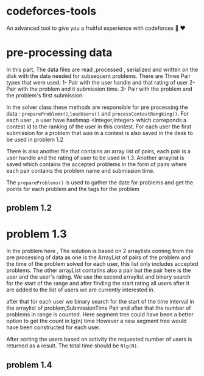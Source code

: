 # codeforces-tools
An advanced tool to give you a fruitful experience with codeforces :rocket: :heart:

# pre-processing data

In this part, The data files are read ,processed , serialized and written on the disk with the data needed for subsequent problems.
There are Three Pair types that were used:
1- Pair with the user handle and that rating of user
2- Pair with the problem and it submission time.
3- Pair with the problem and the problem's first submission.

In the solver class these methods are responsible for pre processing the data : `prepareProblems()`,`loadUsers()` and `processContestRangking()`.
For each user , a user have  hashmap <Integer,Integer> which correponds a contest id to the ranking of the user in this contest.
For each user the first submission for a problem that was in a contest is also saved in the desk to be used in problem 1.2

There is also another file that contains an array list of pairs, each pair is a user handle and the rating of user to be used in 1.3.
Another arraylist is saved which contains the accepted problems in the form of pairs where each pair contains the problem name and submission time.


The `prepareProblems()` is used to gather the date for problems and get the points for each problem and the tags for the problem


## problem 1.2


# problem 1.3

In the problem here , The solution is based on 2 arraylists coming from the pre processing of data as one is the ArrayList of
pairs of the problem and the time of the problem solved for each user, this list only includes accepted problems. The other arrayList contatins
also a pair but the pair here is the user and the user's rating. We use the second arraylist and binary search for the start of the range
and after finding the start rating all users after it are added to the list of users we are currently interested in.

after that for each user we binary search for the start of the time interval in the arraylist of problem,SubmissionTime Pair and after that
the number of problems in range is counted.
Here segment tree could have been a better option to get the count in lg(n) time However a new segment tree would have been constructed for each user.

After sorting the users based on activity the requested number of users is returned as a result.
The total time should be `Nlg(N)`.

## problem 1.4